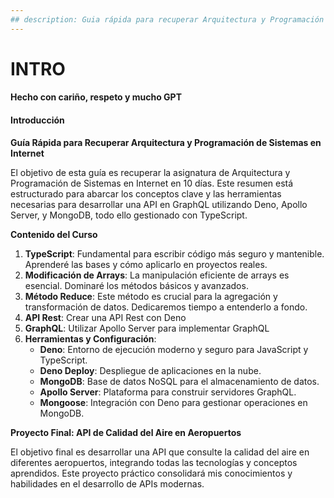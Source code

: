 ```yaml
---
## description: Guia rápida para recuperar Arquitectura y Programación de Sistemas en Internet
---
```


# INTRO

#### Hecho con cariño, respeto y mucho  GPT

#### Introducción

**Guía Rápida para Recuperar Arquitectura y Programación de Sistemas en Internet**

El objetivo de esta guía es  recuperar la asignatura de Arquitectura y Programación de Sistemas en Internet en 10 días. Este resumen está estructurado para abarcar los conceptos clave y las herramientas necesarias para desarrollar una API en GraphQL utilizando Deno, Apollo Server, y MongoDB, todo ello gestionado con TypeScript.

**Contenido del Curso**

1. **TypeScript**: Fundamental para escribir código más seguro y mantenible. Aprenderé las bases y cómo aplicarlo en proyectos reales.
2. **Modificación de Arrays**: La manipulación eficiente de arrays es esencial. Dominaré los métodos básicos y avanzados.
3. **Método Reduce**: Este método es crucial para la agregación y transformación de datos. Dedicaremos tiempo a entenderlo a fondo.
4. **API Rest**: Crear una API Rest con Deno&#x20;
5. **GraphQL**: Utilizar Apollo Server para implementar GraphQL
6. **Herramientas y Configuración**:
   * **Deno**: Entorno de ejecución moderno y seguro para JavaScript y TypeScript.
   * **Deno Deploy**: Despliegue de aplicaciones en la nube.
   * **MongoDB**: Base de datos NoSQL para el almacenamiento de datos.
   * **Apollo Server**: Plataforma para construir servidores GraphQL.
   * **Mongoose**: Integración con Deno para gestionar operaciones en MongoDB.

**Proyecto Final: API de Calidad del Aire en Aeropuertos**

El objetivo final es desarrollar una API que consulte la calidad del aire en diferentes aeropuertos, integrando todas las tecnologías y conceptos aprendidos. Este proyecto práctico consolidará mis conocimientos y habilidades en el desarrollo de APIs modernas.


